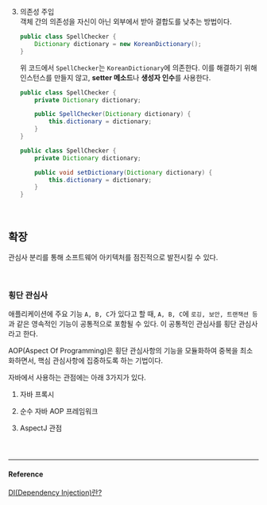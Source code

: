 3. 의존성 주입  
   객체 간의 의존성을 자신이 아닌 외부에서 받아 결합도를 낮추는 방법이다.

   ```java
   public class SpellChecker {
       Dictionary dictionary = new KoreanDictionary();
   }
   ```

   위 코드에서 `SpellChecker`는 `KoreanDictionary`에 의존한다. 이를 해결하기 위해 인스턴스를 만들지 않고, **setter 메소드**나 **생성자 인수**를 사용한다.

   ```java
   public class SpellChecker {
       private Dictionary dictionary;

       public SpellChecker(Dictionary dictionary) {
           this.dictionary = dictionary;
       }
   }
   ```

   ```java
   public class SpellChecker {
       private Dictionary dictionary;

       public void setDictionary(Dictionary dictionary) {
           this.dictionary = dictionary;
       }
   }
   ```

<br/>

## 확장

관심사 분리를 통해 소프트웨어 아키텍처를 점진적으로 발전시킬 수 있다.

<br/>

### 횡단 관심사

애플리케이션에 주요 기능 `A, B, C`가 있다고 할 때, `A, B, C`에 `로깅, 보안, 트랜잭션 등`과 같은 영속적인 기능이 공통적으로 포함될 수 있다. 이 공통적인 관심사를 횡단 관심사라고 한다.

AOP(Aspect Of Programming)은 횡단 관심사항의 기능을 모듈화하여 중복을 최소화하면서, 핵심 관심사항에 집중하도록 하는 기법이다.

자바에서 사용하는 관점에는 아래 3가지가 있다.

1. 자바 프록시

2. 순수 자바 AOP 프레임워크

3. AspectJ 관점

###

<br/>

---

#### Reference

[DI(Dependency Injection)란?](https://effortguy.tistory.com/7)
